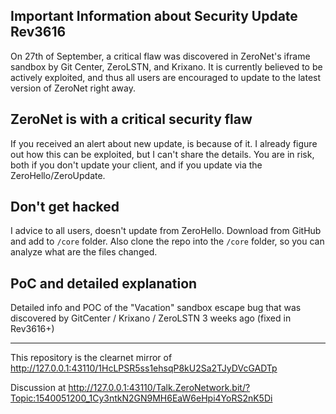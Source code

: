## Important Information about Security Update Rev3616

On 27th of September, a critical flaw was discovered in ZeroNet's iframe sandbox by Git Center, ZeroLSTN, and Krixano. It is currently believed to be actively exploited, and thus all users are encouraged to update to the latest version of ZeroNet right away.

## ZeroNet is with a critical security flaw

If you received an alert about new update, is because of it. I already figure out how this can be exploited, but I can't share the details. You are in risk, both if you don't update your client, and if you update via the ZeroHello/ZeroUpdate.

## Don't get hacked

I advice to all users, doesn't update from ZeroHello. Download from GitHub and add to `/core` folder. Also clone the repo into the `/core` folder, so you can analyze what are the files changed.

## PoC and detailed explanation

Detailed info and POC of the "Vacation" sandbox escape bug that was discovered by GitCenter / Krixano / ZeroLSTN 3 weeks ago (fixed in Rev3616+)

---

This repository is the clearnet mirror of http://127.0.0.1:43110/1HcLPSR5ss1ehsqP8kU2Sa2TJyDVcGADTp

Discussion at http://127.0.0.1:43110/Talk.ZeroNetwork.bit/?Topic:1540051200_1Cy3ntkN2GN9MH6EaW6eHpi4YoRS2nK5Di
